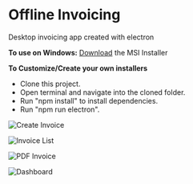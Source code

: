 # Offline Invoicing
 Desktop invoicing app created with electron
 
 **To use on Windows:**
 [Download](http://download.offlineinvoicing.com/OfflineInvoicing.msi) the MSI Installer

**To Customize/Create your own installers**

- Clone this project.
- Open terminal and navigate into the cloned folder.
- Run "npm install" to install dependencies.
- Run "npm run electron". 

![Create Invoice](https://github.com/tngoman/Offline_Invoicing/blob/master/screenshots/create_invoice.png)

![Invoice List](https://github.com/tngoman/Offline_Invoicing/blob/master/screenshots/invoices.png)

![PDF Invoice](https://github.com/tngoman/Offline_Invoicing/blob/master/screenshots/pdf_invoice.png)

![Dashboard](https://github.com/tngoman/Offline_Invoicing/blob/master/screenshots/dashboard.png)
